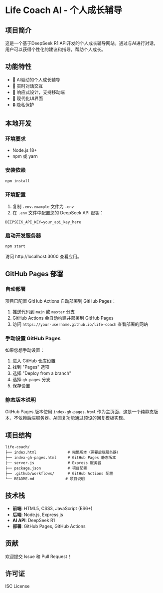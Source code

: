 # Life Coach AI - 个人成长辅导

## 项目简介
这是一个基于DeepSeek R1 API开发的个人成长辅导网站。通过与AI进行对话，用户可以获得个性化的建议和指导，帮助个人成长。

## 功能特性
- 🤖 AI驱动的个人成长辅导
- 💬 实时对话交互
- 📱 响应式设计，支持移动端
- 🎨 现代化UI界面
- 🔒 隐私保护

## 本地开发

### 环境要求
- Node.js 18+
- npm 或 yarn

### 安装依赖
```bash
npm install
```

### 环境配置
1. 复制 `.env.example` 文件为 `.env`
2. 在 `.env` 文件中配置您的 DeepSeek API 密钥：
```
DEEPSEEK_API_KEY=your_api_key_here
```

### 启动开发服务器
```bash
npm start
```

访问 http://localhost:3000 查看应用。

## GitHub Pages 部署

### 自动部署
项目已配置 GitHub Actions 自动部署到 GitHub Pages：

1. 推送代码到 `main` 或 `master` 分支
2. GitHub Actions 会自动构建并部署到 GitHub Pages
3. 访问 `https://your-username.github.io/life-coach` 查看部署的网站

### 手动设置 GitHub Pages
如果您想手动设置：

1. 进入 GitHub 仓库设置
2. 找到 "Pages" 选项
3. 选择 "Deploy from a branch"
4. 选择 `gh-pages` 分支
5. 保存设置

### 静态版本说明
GitHub Pages 版本使用 `index-gh-pages.html` 作为主页面，这是一个纯静态版本，不依赖后端服务器。AI回复功能通过预设的回复模板实现。

## 项目结构
```
life-coach/
├── index.html              # 完整版本（需要后端服务器）
├── index-gh-pages.html     # GitHub Pages 静态版本
├── server.js               # Express 服务器
├── package.json            # 项目配置
├── .github/workflows/      # GitHub Actions 配置
└── README.md              # 项目说明
```

## 技术栈
- **前端**: HTML5, CSS3, JavaScript (ES6+)
- **后端**: Node.js, Express.js
- **AI API**: DeepSeek R1
- **部署**: GitHub Pages, GitHub Actions

## 贡献
欢迎提交 Issue 和 Pull Request！

## 许可证
ISC License